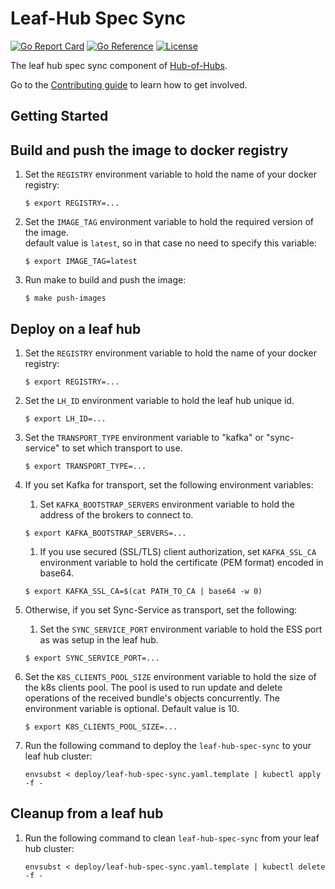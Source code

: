[comment]: # ( Copyright Contributors to the Open Cluster Management project )

# Leaf-Hub Spec Sync

[![Go Report Card](https://goreportcard.com/badge/github.com/open-cluster-management/leaf-hub-spec-sync)](https://goreportcard.com/report/github.com/open-cluster-management/leaf-hub-spec-sync)
[![Go Reference](https://pkg.go.dev/badge/github.com/open-cluster-management/leaf-hub-spec-sync.svg)](https://pkg.go.dev/github.com/open-cluster-management/leaf-hub-spec-sync)
[![License](https://img.shields.io/github/license/open-cluster-management/leaf-hub-spec-sync)](/LICENSE)

The leaf hub spec sync component of [Hub-of-Hubs](https://github.com/open-cluster-management/hub-of-hubs).

Go to the [Contributing guide](CONTRIBUTING.md) to learn how to get involved.

## Getting Started

## Build and push the image to docker registry

1.  Set the `REGISTRY` environment variable to hold the name of your docker registry:
    ```
    $ export REGISTRY=...
    ```
    
1.  Set the `IMAGE_TAG` environment variable to hold the required version of the image.  
    default value is `latest`, so in that case no need to specify this variable:
    ```
    $ export IMAGE_TAG=latest
    ```
    
1.  Run make to build and push the image:
    ```
    $ make push-images
    ```

## Deploy on a leaf hub

1.  Set the `REGISTRY` environment variable to hold the name of your docker registry:
    ```
    $ export REGISTRY=...
    ```

1. Set the `LH_ID` environment variable to hold the leaf hub unique id.
   ```
   $ export LH_ID=...
   ``` 

1. Set the `TRANSPORT_TYPE` environment variable to "kafka" or "sync-service" to set which transport to use.
    ```
    $ export TRANSPORT_TYPE=...
    ```
1. If you set Kafka for transport, set the following environment variables:
    1. Set `KAFKA_BOOTSTRAP_SERVERS` environment variable to hold the
       address of the brokers to connect to.
    ```
    $ export KAFKA_BOOTSTRAP_SERVERS=...
    ```

    1. If you use secured (SSL/TLS) client authorization, set `KAFKA_SSL_CA` environment variable to hold the
       certificate (PEM format) encoded in base64.
    ```
    $ export KAFKA_SSL_CA=$(cat PATH_TO_CA | base64 -w 0)
    ```

1. Otherwise, if you set Sync-Service as transport, set the following:

    1. Set the `SYNC_SERVICE_PORT` environment variable to hold the ESS port as was setup in the leaf hub.
    ```
    $ export SYNC_SERVICE_PORT=...
    ```
   
1.  Set the `K8S_CLIENTS_POOL_SIZE` environment variable to hold the size of the k8s clients pool.
    The pool is used to run update and delete operations of the received bundle's objects concurrently.
    The environment variable is optional. Default value is 10. 
    ```
    $ export K8S_CLIENTS_POOL_SIZE=...
    ```
    
1.  Run the following command to deploy the `leaf-hub-spec-sync` to your leaf hub cluster:  
    ```
    envsubst < deploy/leaf-hub-spec-sync.yaml.template | kubectl apply -f -
    ```
    
## Cleanup from a leaf hub
    
1.  Run the following command to clean `leaf-hub-spec-sync` from your leaf hub cluster:  
    ```
    envsubst < deploy/leaf-hub-spec-sync.yaml.template | kubectl delete -f -
    ```

